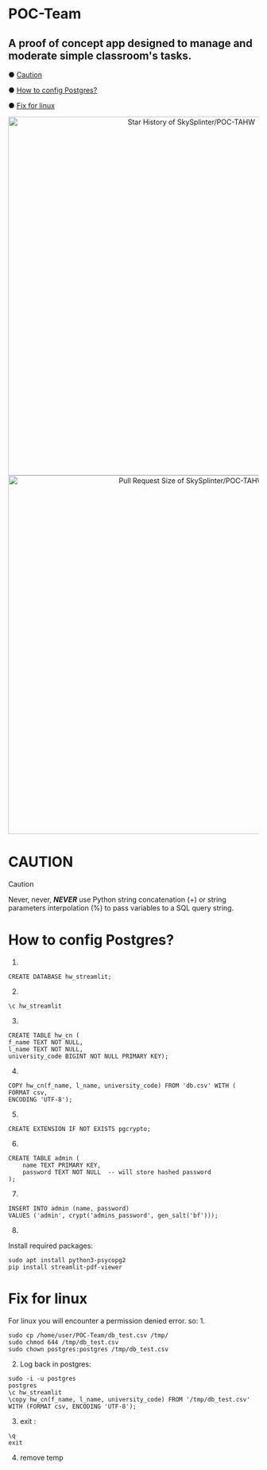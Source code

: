 # POC-Team
## A proof of concept app designed to manage and moderate simple classroom's tasks.

● [Caution](#CAUTION)

● [How to config Postgres?](#How-to-config-Postgres?)

● [Fix for linux](#Fix-for-linux)

<!-- Copy-paste in your Readme.md file -->

<a href="https://next.ossinsight.io/widgets/official/analyze-repo-stars-history?repo_id=1020854412" target="_blank" style="display: block" align="center">
  <picture>
    <source media="(prefers-color-scheme: dark)" srcset="https://next.ossinsight.io/widgets/official/analyze-repo-stars-history/thumbnail.png?repo_id=1020854412&image_size=auto&color_scheme=dark" width="721" height="auto">
    <img alt="Star History of SkySplinter/POC-TAHW" src="https://next.ossinsight.io/widgets/official/analyze-repo-stars-history/thumbnail.png?repo_id=1020854412&image_size=auto&color_scheme=light" width="721" height="auto">
  </picture>
</a>

<!-- Made with [OSS Insight](https://ossinsight.io/) -->

<!-- Copy-paste in your Readme.md file -->

<a href="https://next.ossinsight.io/widgets/official/analyze-repo-pull-requests-size-per-month?repo_id=1020854412" target="_blank" style="display: block" align="center">
  <picture>
    <source media="(prefers-color-scheme: dark)" srcset="https://next.ossinsight.io/widgets/official/analyze-repo-pull-requests-size-per-month/thumbnail.png?repo_id=1020854412&image_size=auto&color_scheme=dark" width="721" height="auto">
    <img alt="Pull Request Size of SkySplinter/POC-TAHW" src="https://next.ossinsight.io/widgets/official/analyze-repo-pull-requests-size-per-month/thumbnail.png?repo_id=1020854412&image_size=auto&color_scheme=light" width="721" height="auto">
  </picture>
</a>

<!-- Made with [OSS Insight](https://ossinsight.io/) -->

# CAUTION

> [!CAUTION]
> Never, never, ***NEVER*** use Python string concatenation (+) or string parameters interpolation (%) to pass variables to a SQL query string.

# How to config Postgres?
1.
```
CREATE DATABASE hw_streamlit;
```
2.
```
\c hw_streamlit
```
3.
```
CREATE TABLE hw_cn (
f_name TEXT NOT NULL,
l_name TEXT NOT NULL,
university_code BIGINT NOT NULL PRIMARY KEY);
```
4.
```
COPY hw_cn(f_name, l_name, university_code) FROM 'db.csv' WITH (
FORMAT csv,
ENCODING 'UTF-8');
```
5.
```
CREATE EXTENSION IF NOT EXISTS pgcrypto;
```
6.
```
CREATE TABLE admin (
    name TEXT PRIMARY KEY,
    password TEXT NOT NULL  -- will store hashed password
);
```
7.
```
INSERT INTO admin (name, password)
VALUES ('admin', crypt('admins_password', gen_salt('bf')));
```
8.
Install required packages:
```
sudo apt install python3-psycopg2
pip install streamlit-pdf-viewer
```

# Fix for linux

For linux you will encounter a permission denied error. so:
1.
```
sudo cp /home/user/POC-Team/db_test.csv /tmp/
sudo chmod 644 /tmp/db_test.csv
sudo chown postgres:postgres /tmp/db_test.csv
```
2. Log back in postgres:
```
sudo -i -u postgres
postgres
\c hw_streamlit
\copy hw_cn(f_name, l_name, university_code) FROM '/tmp/db_test.csv' WITH (FORMAT csv, ENCODING 'UTF-8');
```
3. exit :
```
\q 
exit
```
4. remove temp
